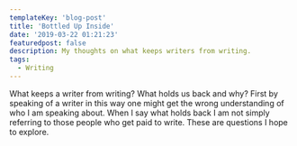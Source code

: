 ```yaml
---
templateKey: 'blog-post'
title: 'Bottled Up Inside'
date: '2019-03-22 01:21:23'
featuredpost: false
description: My thoughts on what keeps writers from writing.
tags:
  - Writing
---
```


What keeps a writer from writing? What holds us back and why? First by speaking of a writer in this way one might get the wrong understanding of who I am speaking about. When I say what holds back I am not simply referring to those people who get paid to write. These are questions I hope to explore.

